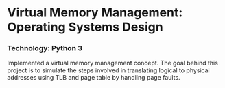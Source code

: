  # Virtual Memory Management: Operating Systems Design 
  
  ### Technology: Python 3
  Implemented a virtual memory management concept. The goal behind this project is to simulate the steps involved in translating logical 
  to physical addresses using TLB and page table by handling page faults. 
